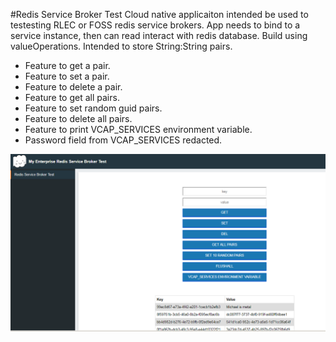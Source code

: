 #Redis Service Broker Test
Cloud native applicaiton intended be used to testesting RLEC or FOSS redis service brokers. 
App needs to bind to a service instance, then can read interact with redis database.
Build using valueOperations. Intended to store String:String pairs.
- Feature to get a pair.
- Feature to set a pair.
- Feature to delete a pair.
- Feature to get all pairs.
- Feature to set random guid pairs.
- Feature to delete all pairs.
- Feature to print VCAP_SERVICES environment variable.
- Password field from VCAP_SERVICES redacted.

![](src/main/resources/static/img/screenshot.png)